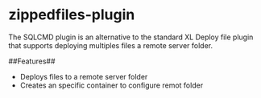 # zippedfiles-plugin
The SQLCMD plugin is an alternative to the standard XL Deploy file plugin that supports deploying multiples files a remote server folder.

##Features##

* Deploys files to a remote server folder
* Creates an specific container to configure remot folder
